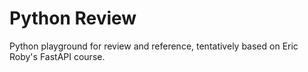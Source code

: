 # Python Review

Python playground for review and reference, tentatively based on Eric Roby's FastAPI course.
